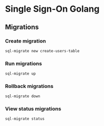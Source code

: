 
# Single Sign-On Golang


## Migrations 

### Create migration

```sh
sql-migrate new create-users-table
```

### Run migrations

```sh
sql-migrate up
```

### Rollback migrations

```sh
sql-migrate down
```

### View status migrations

```sh
sql-migrate status
```